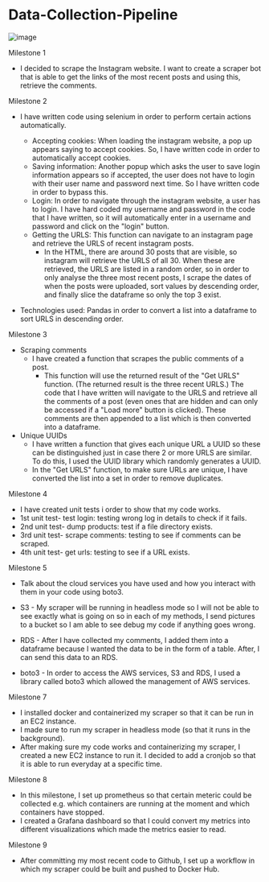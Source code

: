 # Data-Collection-Pipeline

![image](https://user-images.githubusercontent.com/46778501/182449479-5f89fd2d-b23b-4212-93eb-be95890effc0.png)

Milestone 1
- I decided to scrape the Instagram website. I want to create a scraper bot that is able to get the links of the most recent posts and using this, retrieve the comments.

Milestone 2
- I have written code using selenium in order to perform certain actions automatically.
    - Accepting cookies: When loading the instagram website, a pop up appears saying to accept cookies. So, I have written code in order to automatically accept cookies.
    - Saving information: Another popup which asks the user to save login information appears so if accepted, the user does not have to login with their user name and password next time. So I have written code in order to bypass this.
    - Login: In order to navigate through the instagram website, a user has to login. I have hard coded my username and password in the code that I have written, so it will automatically enter in a username and password and click on the "login" button.
    - Getting the URLS: This function can navigate to an instagram page and retrieve the URLS of recent instagram posts. 
        - In the HTML, there are around 30 posts that are visible, so instagram will retrieve the URLS of all 30. When these are retrieved, the URLS are listed in a random order, so in order to only analyse the three most recent posts, I scrape the dates of when the posts were uploaded, sort values by descending order, and finally slice the dataframe so only the top 3 exist.

- Technologies used: Pandas in order to convert a list into a dataframe to sort URLS in descending order.

Milestone 3
- Scraping comments
    - I have created a function that scrapes the public comments of a post.
        - This function will use the returned result of the "Get URLS" function. (The returned result is the three recent URLS.) The code that I have written will navigate to the URLS and retrieve all the comments of a post (even ones that are hidden and can only be accessed if a "Load more" button is clicked). These comments are then appended to a list which is then converted into a dataframe.
- Unique UUIDs
    - I have written a function that gives each unique URL a UUID so these can be distinguished just in case there 2 or more URLS are similar. To do this, I used the UUID library which randomly generates a UUID.
    - In the "Get URLS" function, to make sure URLs are unique, I have converted the list into a set in order to remove duplicates.

Milestone 4
- I have created unit tests i order to show that my code works.
- 1st unit test- test login: testing wrong log in details to check if it fails.
- 2nd unit test- dump products: test if a file directory exists.
- 3rd unit test- scrape comments: testing to see if comments can be scraped.
- 4th unit test- get urls: testing to see if a URL exists.

Milestone 5
- Talk about the cloud services you have used and how you interact with them in your code using boto3.
- S3 - My scraper will be running in headless mode so I will not be able to see exactly what is going on so in each of my methods, I send pictures to a bucket so I am able to see debug my code if anything goes wrong.
- RDS - After I have collected my comments, I added them into a dataframe because I wanted the data to be in the form of a table. After, I can send this data to an RDS.

- boto3 - In order to access the AWS services, S3 and RDS, I used a library called boto3 which allowed the management of AWS services.

Milestone 7
- I installed docker and containerized my scraper so that it can be run in an EC2 instance. 
- I made sure to run my scraper in headless mode (so that it runs in the background).
- After making sure my code works and containerizing my scraper, I created a new EC2 instance to run it. I decided to add a cronjob so that it is able to run everyday at a specific time.

Milestone 8
- In this milestone, I set up prometheus so that certain meteric could be collected e.g. which containers are running at the moment and which containers have stopped.
- I created a Grafana dashboard so that I could convert my metrics into different visualizations which made the metrics easier to read.

Milestone 9
- After committing my most recent code to Github, I set up a workflow in which my scraper could be built and pushed to Docker Hub.
